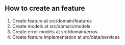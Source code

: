 ## How to create an feature

1. Create feature at src/domain/features
2. Create models at src/domain/models
3. Create error models at src/domain/erros
4. Create feature implementation at src/data/services
